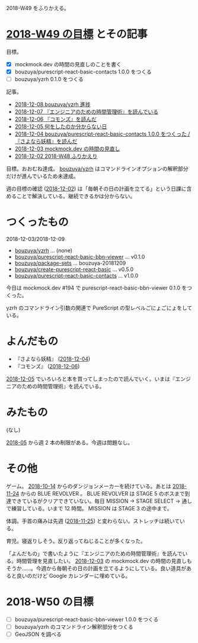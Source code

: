 2018-W49 をふりかえる。

# [2018-W49 の目標][2018-12-02] とその記事

目標。

- [x] mockmock.dev の時間の見直しのことを書く
- [x] bouzuya/purescript-react-basic-contacts 1.0.0 をつくる
- [ ] bouzuya/yzrh 0.1.0 をつくる

記事。

- [2018-12-08 bouzuya/yzrh 進捗][2018-12-08]
- [2018-12-07 『エンジニアのための時間管理術』を読んでいる][2018-12-07]
- [2018-12-06 『コモンズ』を読んだ][2018-12-06]
- [2018-12-05 何をしたのか分からない日][2018-12-05]
- [2018-12-04 bouzuya/purescript-react-basic-contacts 1.0.0 をつくった / 『さよなら妖精』を読んだ][2018-12-04]
- [2018-12-03 mockmock.dev の時間の見直し][2018-12-03]
- [2018-12-02 2018-W48 ふりかえり][2018-12-02]

目標。おおむね達成。 [bouzuya/yzrh][] はコマンドラインオプションの解釈部分だけが進んでいるため未達成。

週の目標の確認 ([2018-12-02][]) は「毎朝その日の計画を立てる」という日課に含めることで解決している。継続できるかは分からない。

# つくったもの

2018-12-03/2018-12-09

- [bouzuya/yzrh][] ... (none)
- [bouzuya/purescript-react-basic-bbn-viewer][] ... v0.1.0
- [bouzuya/package-sets][] ... bouzuya-20181209
- [bouzuya/create-purescript-react-basic][] ... v0.5.0
- [bouzuya/purescript-react-basic-contacts][] ... v1.0.0

今日は mockmock.dev #194 で purescript-react-basic-bbn-viewer 0.1.0 をつくった。

yzrh のコマンドライン引数の関連で PureScript の型レベルごにょごにょをしている。

# よんだもの

- 『さよなら妖精』 ([2018-12-04][])
- 『コモンズ』 ([2018-12-06][])

[2018-12-05][] でいろいろと本を買ってしまったので読んでいく。いまは『エンジニアのための時間管理術』を読んでいる。

# みたもの

(なし)

[2018-05][2018-04-30] から週 2 本の制限がある。今週は問題なし。

# その他

ゲーム。 [2018-10-14][] からのダンジョンメーカーを続けている。あとは [2018-11-24][] からの BLUE REVOLVER 。 BLUE REVOLVER は STAGE 5 のボスまで到達できているがクリアできていない。毎日 MISSION → STAGE SELECT → 通しで練習している。いまで 12 時間。 MISSION は STAGE 3 の途中まで。

体調。手首の痛みは先週 ([2018-11-25][]) と変わらない。ストレッチは続いている。

育児。寝返りしそう。反り返ってねじることが多くなった。

「よんだもの」で書いたように『エンジニアのための時間管理術』を読んでいる。時間管理を見直したい。 [2018-12-03][] の mockmock.dev の時間の見直しもそうか……。今週から毎朝その日の計画を立てるようにしている。良い道具があると良いのだけど Google カレンダーに埋めている。

# 2018-W50 の目標

- [ ] bouzuya/purescript-react-basic-bbn-viewer 1.0.0 をつくる
- [ ] bouzuya/yzrh のコマンドライン解釈部分をつくる
- [ ] GeoJSON を調べる

[2018-04-30]: https://blog.bouzuya.net/2018/04/30/
[2018-10-14]: https://blog.bouzuya.net/2018/10/14/
[2018-11-24]: https://blog.bouzuya.net/2018/11/24/
[2018-11-25]: https://blog.bouzuya.net/2018/11/25/
[2018-12-02]: https://blog.bouzuya.net/2018/12/02/
[2018-12-03]: https://blog.bouzuya.net/2018/12/03/
[2018-12-04]: https://blog.bouzuya.net/2018/12/04/
[2018-12-05]: https://blog.bouzuya.net/2018/12/05/
[2018-12-06]: https://blog.bouzuya.net/2018/12/06/
[2018-12-07]: https://blog.bouzuya.net/2018/12/07/
[2018-12-08]: https://blog.bouzuya.net/2018/12/08/
[bouzuya/create-purescript-react-basic]: https://github.com/bouzuya/create-purescript-react-basic
[bouzuya/package-sets]: https://github.com/bouzuya/package-sets
[bouzuya/purescript-react-basic-bbn-viewer]: https://github.com/bouzuya/purescript-react-basic-bbn-viewer
[bouzuya/purescript-react-basic-contacts]: https://github.com/bouzuya/purescript-react-basic-contacts
[bouzuya/yzrh]: https://github.com/bouzuya/yzrh
